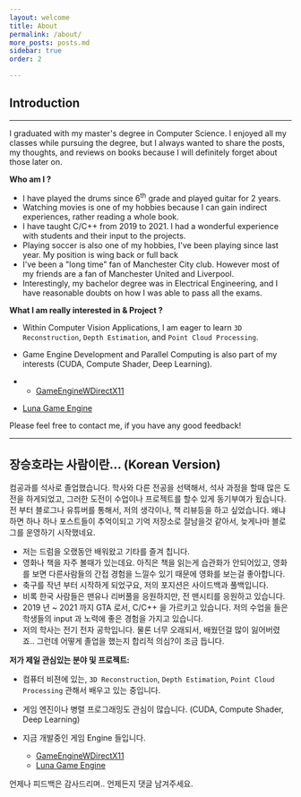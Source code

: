 ```yaml
---
layout: welcome
title: About
permalink: /about/
more_posts: posts.md
sidebar: true
order: 2

---
```

## **Introduction**

---

I graduated with my master's degree in Computer Science. I enjoyed all my classes while pursuing the degree, but I always wanted to share the posts, my thoughts, and reviews on books because I will definitely forget about those later on.

**Who am I ?**

* I have played the drums since 6<sup>th</sup> grade and played guitar for 2 years. 
* Watching movies is one of my hobbies because I can gain indirect experiences, rather reading a whole book.
* I have taught C/C++ from 2019 to 2021. I had a wonderful experience with students and their input to the projects.
* Playing soccer is also one of my hobbies, I've been playing since last year. My position is wing back or full back
* I've been a "long time" fan of Manchester City club. However most of my friends are a fan of Manchester United and Liverpool.
* Interestingly, my bachelor degree was in Electrical Engineering, and I have reasonable doubts on how I was able to pass all the exams.

**What I am really interested in & Project ?**

* Within Computer Vision Applications, I am eager to learn `3D Reconstruction`, `Depth Estimation`, and `Point Cloud Processing`.

* Game Engine Development and Parallel Computing is also part of my interests (CUDA, Compute Shader, Deep Learning).
* - [GameEngineWDirectX11](https://github.com/sjang1594/GameEngineWDirectX11)
- [Luna Game Engine](https://github.com/sjang1594/LunaEngine)

Please feel free to contact me, if you have any good feedback!

---

## **장승호라는 사람이란... (Korean Version)**

컴공과를 석사로 졸업했습니다. 학사와 다른 전공을 선택해서, 석사 과정을 할때 많은 도전을 하게되었고, 그러한 도전이 수업이나 프로젝트를 할수 있게 동기부여가 됬습니다.
전 부터 블로그나 유튜버를 통해서, 저의 생각이나, 책 리뷰등을 하고 싶었습니다. 왜냐하면 하나 하나 포스트들이 추억이되고 기억 저장소로 잘남을것 같아서, 늦게나마 블로그를 운영하기 시작했네요.

* 저는 드럼을 오랬동안 배워왔고 기타를 즐겨 칩니다. 
* 영화나 책을 자주 볼때가 있는데요. 아직은 책을 읽는게 습관화가 안되어있고, 영화를 보면 다른사람들의 간접 경험을 느낄수 있기 때문에 영화를 보는걸 좋아합니다.
* 축구를 작년 부터 시작하게 되었구요, 저의 포지션은 사이드백과 풀백입니다.
* 비록 한국 사람들은 맨유나 리버풀을 응원하지만, 전 맨시티를 응원하고 있습니다.
* 2019 년 ~ 2021 까지 GTA 로서, C/C++ 을 가르키고 있습니다. 저의 수업을 들은 학생들의 input 과 노력에 좋은 경험을 가지고 있습니다.
* 저의 학사는 전기 전자 공학입니다. 물론 너무 오래되서, 배웠던걸 많이 잃어버렸죠.. 그런데 어떻게 졸업을 했는지 합리적 의심?이 조금 듭니다.

**저가 제일 관심있는 분야 및 프로젝트:**

* 컴퓨터 비젼에 있는, `3D Reconstruction`, `Depth Estimation`, `Point Cloud Processing` 관해서 배우고 있는 중입니다.

* 게임 엔진이나 병렬 프로그래밍도 관심이 많습니다. (CUDA, Compute Shader, Deep Learning)

* 지금 개발중인 게임 Engine 들입니다.
  - [GameEngineWDirectX11](https://github.com/sjang1594/GameEngineWDirectX11)
  - [Luna Game Engine](https://github.com/sjang1594/LunaEngine)

언제나 피드백은 감사드리며.. 언제든지 댓글 남겨주세요.

<!--author-->

<!-- Links -->
[resume]: /resume/
[Hydejack]: https://hydejack.com
